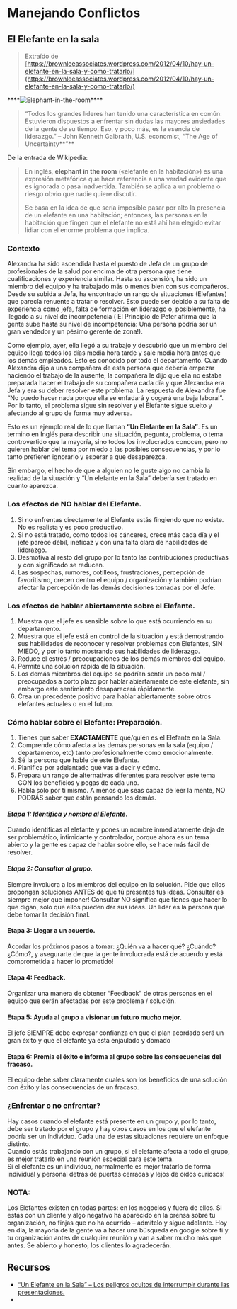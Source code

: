 # Manejando Conflictos

## El Elefante en la sala

> Extraído de [https://brownleeassociates.wordpress.com/2012/04/10/hay-un-elefante-en-la-sala-y-como-tratarlo/](https://brownleeassociates.wordpress.com/2012/04/10/hay-un-elefante-en-la-sala-y-como-tratarlo/)

\*\*\*\*![Elephant-in-the-room](https://brownleeassociates.files.wordpress.com/2012/04/elephant-in-the-room.jpg?w=336&h=216)\*\*\*\*

> “Todos los grandes líderes han tenido una característica en común: Estuvieron dispuestos a enfrentar sin dudas las mayores ansiedades de la gente de su tiempo. Eso, y poco más, es la esencia de liderazgo.” – John Kenneth Galbraith, U.S. economist, “The Age of Uncertainty**”**

De la entrada de Wikipedia:

> En inglés, **elephant in the room** \(«elefante en la habitación»\) es una expresión metafórica que hace referencia a una verdad evidente que es ignorada o pasa inadvertida. También se aplica a un problema o riesgo obvio que nadie quiere discutir.
>
> Se basa en la idea de que sería imposible pasar por alto la presencia de un elefante en una habitación; entonces, las personas en la habitación que fingen que el elefante no está ahí han elegido evitar lidiar con el enorme problema que implica.​

### Contexto

Alexandra ha sido ascendida hasta el puesto de Jefa de un grupo de profesionales de la salud por encima de otra persona que tiene cualificaciones y experiencia similar. Hasta su ascensión, ha sido un miembro del equipo y ha trabajado más o menos bien con sus compañeros. Desde su subida a Jefa, ha encontrado un rango de situaciones \(Elefantes\) que parecía renuente a tratar o resolver. Esto puede ser debido a su falta de experiencia como jefa, falta de formación en liderazgo o, posiblemente, ha llegado a su nivel de incompetencia \( El Principio de Peter afirma que la gente sube hasta su nivel de incompetencia: Una persona podría ser un gran vendedor y un pésimo gerente de zona!\).

Como ejemplo, ayer, ella llegó a su trabajo y descubrió que un miembro del equipo llega todos los días media hora tarde y sale media hora antes que los demás empleados. Esto es conocido por todo el departamento. Cuando Alexandra dijo a una compañera de esta persona que debería empezar haciendo el trabajo de la ausente, la compañera le dijo que ella no estaba preparada hacer el trabajo de su compañera cada día y que Alexandra era Jefa y era su deber  resolver este problema. La respuesta de Alexandra fue “No puedo hacer nada porque ella se enfadará y cogerá una baja laboral”. Por lo tanto, el problema sigue sin resolver y el Elefante sigue suelto y afectando al grupo de forma muy adversa.

Esto es un ejemplo real de lo que llaman **“Un Elefante en la Sala”**. Es un termino en Inglés para describir una situación, pegunta, problema, o tema controvertido que la mayoría, sino todos los involucrados conocen, pero no quieren hablar del tema por miedo a las posibles consecuencias, y por lo tanto prefieren ignorarlo y esperar a que desaparezca.

Sin embargo, el hecho de que a alguien no le guste algo no cambia la realidad de la situación y “Un elefante en la Sala” debería ser tratado en cuanto aparezca.

### Los efectos de NO hablar del Elefante.

1. Si no enfrentas directamente al Elefante estás fingiendo que no existe. No es realista y es poco productivo.
2. Si no está tratado, como todos los cánceres, crece más cada día y el jefe parece débil, ineficaz y con una falta clara de habilidades de liderazgo.
3. Desmotiva al resto del grupo por lo tanto las contribuciones productivas y con significado se reducen.
4. Las sospechas, rumores, cotilleos, frustraciones, percepción de favoritismo, crecen dentro el equipo / organización y también podrían afectar la percepción de las demás decisiones tomadas por el Jefe.

### Los efectos de hablar abiertamente sobre el Elefante.

1. Muestra que el jefe es sensible sobre lo que está ocurriendo en su departamento.
2. Muestra que el jefe está en control de la situación y está demostrando sus habilidades de reconocer y resolver problemas con Elefantes, SIN MIEDO, y por lo tanto mostrando sus habilidades de liderazgo.
3. Reduce el estrés / preocupaciones de los demás miembros del equipo.
4. Permite una solución rápida de la situación.
5. Los demás miembros del equipo se podrían sentir un poco mal / preocupados a corto plazo por hablar abiertamente de este elefante, sin embargo este sentimiento desaparecerá rápidamente.
6. Crea un precedente positivo para hablar abiertamente sobre otros elefantes actuales o en el futuro.

### Cómo hablar sobre el Elefante: Preparación.

1. Tienes que saber **EXACTAMENTE** qué/quién es el Elefante en la Sala.
2. Comprende cómo afecta a las demás personas en la sala \(equipo / departamento, etc\) tanto profesionalmente como emocionalmente.
3. Sé la persona que hable de este Elefante.
4. Planifica por adelantado qué vas a decir y cómo.
5. Prepara un rango de alternativas diferentes para resolver este tema CON los beneficios y pegas de cada uno.
6. Habla sólo por ti mismo. A menos que seas capaz de leer la mente, NO PODRÁS saber que están pensando los demás.

#### _Etapa 1: Identifica y nombra al Elefante_.

Cuando identificas al elefante y pones un nombre inmediatamente deja de ser problemático, intimidante y controlador, porque ahora es un tema abierto y la gente es capaz de hablar sobre ello, se hace más fácil de resolver.

#### _Etapa 2: Consultar al grupo._

Siempre involucra a los miembros del equipo en la solución. Pide que ellos propongan soluciones ANTES de que tú presentes tus ideas. Consultar es siempre mejor que imponer! Consultar NO significa que tienes que hacer lo que digan,  solo que ellos pueden dar sus ideas. Un líder es la persona que debe tomar la decisión final.

#### Etapa 3: Llegar a un acuerdo.

Acordar los próximos pasos a tomar: ¿Quién va a hacer qué? ¿Cuándo? ¿Cómo?, y asegurarte de que la gente involucrada está de acuerdo y está comprometida a hacer lo prometido!

#### Etapa 4: Feedback.

Organizar una manera de obtener “Feedback” de otras personas en el equipo que serán afectadas por este problema / solución.

#### Etapa 5: Ayuda al grupo a visionar un futuro mucho mejor. 

El jefe SIEMPRE debe expresar confianza en que el plan acordado será un gran éxito y que el elefante ya está enjaulado y domado

#### Etapa 6: Premia el éxito e informa al grupo sobre las consecuencias del fracaso.

El equipo debe saber claramente cuales son los beneficios de una solución con éxito y las consecuencias de un fracaso.

### ¿Enfrentar o no enfrentar?

Hay casos cuando el elefante está presente en un grupo y, por lo tanto, debe ser tratado por el grupo y hay otros casos en los que el elefante podría ser un individuo. Cada una de estas situaciones requiere un enfoque distinto.  
Cuando estás trabajando con un grupo, si el elefante afecta a todo el grupo, es mejor tratarlo en una reunión especial para este tema.  
Si el elefante es un individuo, normalmente es mejor tratarlo de forma individual y personal detrás de puertas cerradas y lejos de oídos curiosos!

### NOTA:

Los Elefantes existen en todas  partes: en los negocios y fuera de ellos. Si estás con un cliente y algo negativo ha aparecido en la prensa sobre tu organización, no finjas que no ha ocurrido – admítelo y sigue adelante. Hoy en día, la mayoría de la gente va a hacer una búsqueda en google sobre ti y tu organización antes de cualquier reunión y van a saber mucho más que antes. Se abierto y honesto, los clientes lo agradecerán.

## Recursos

* [“Un Elefante en la Sala” – Los peligros ocultos de interrumpir durante las presentaciones.](https://brownleeassociates.wordpress.com/2012/04/16/un-elefante-en-la-sala-los-peligros-ocultos-de-interrumpir-durante-las-presentaciones/)
* 
